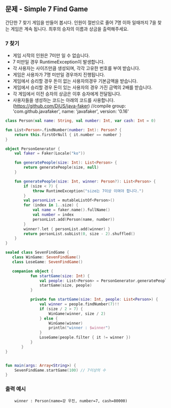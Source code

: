 ## 문제 - Simple 7 Find Game

간단한 7 찾기 게임을 만들어 봅시다.
인원이 절반으로 줄어 7명 이하 일때까지 7을 찾는 게임은 계속 됩니다.
최후의 승자의 이름과 상금을 출력해주세요.

### 7 찾기
* 게임 시작의 인원은 7미만 일 수 없습니다.
* 7 미만일 경우 RuntimeException이 발생합니다.
* 각 사용자는 사이즈만큼 생성되며, 각각 고유한 번호를 부여 받습니다.
* 게임은 사용자가 7명 미만일 경우까지 진행됩니다.
* 게임에서 승리할 경우 돈이 없는 사용자의경우 기본금액을 받습니다.
* 게임에서 승리할 경우 돈이 있는 사용자의 경우 가진 금액의 2배를 받습니다.
* 각 게임에서 이전 승자의 상금은 이후 승자에게 전달됩니다.
* 사용자들을 생성하는 코드는 아래의 코드를 사용합니다. (https://github.com/DiUS/java-faker) //compile group: 'com.github.javafaker', name: 'javafaker', version: '0.16'

```kotlin
class Person(val name: String, val number: Int, var cash: Int = 0)

fun List<Person>.findNumber(number: Int): Person? {
    return this.firstOrNull { it.number == number }
}

object PersonGenerator {
    val faker = Faker(Locale("ko"))

    fun generatePeople(size: Int): List<Person> {
        return generatePeople(size, null)
    }

    fun generatePeople(size: Int, winner: Person?): List<Person> {
        if (size < 7) {
            throw RuntimeException("size는 7이상 이여야 합니다.")
        }
        val personList = mutableListOf<Person>()
        for (index in 1..size) {
            val name = faker.name().fullName()
            val number = index
            personList.add(Person(name, number))
        }
        winner?.let { personList.add(winner) }
        return personList.subList(0, size - 2).shuffled()
    }
}

sealed class SevenFindGame {
   class WinGame: SevenFindGame()
   class LoseGame: SevenFindGame()

   companion object {
           fun startGame(size: Int) {
               val people: List<Person> = PersonGenerator.generatePeople(size)
               startGame(size, people)
           }

           private fun startGame(size: Int, people: List<Person>) {
               val winner = people.findNumber(7)!!
               if (size / 2 > 7) {
                   WinGame(winner, size / 2)
               } else {
                   WinGame(winner)
                   println("winner : $winner")
               }
               LoseGame(people.filter { it != winner })
           }
       }
}


fun main(args: Array<String>) {
    SevenFindGame.startGame(100) // 7이상의 수
}

```

### 출력 예시
```text
    winner : Person(name=강 우진, number=7, cash=80000)
```
